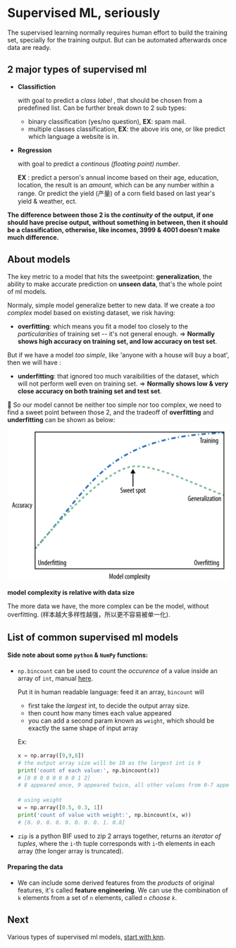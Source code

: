# Supervised ML, seriously
The supervised learning normally requires human effort to build the training set, specially for the training output. But can be automated afterwards once data are ready.

## 2 major types of supervised ml
- **Classifiction**
  
  with goal to predict a *class label* , that should be chosen from a predefined list. Can be further break down to 2 sub types:
  - binary classification (yes/no question), **EX**: spam mail.
  - multiple classes classification, **EX**: the above iris one, or like predict which language a website is in.

- **Regression**

  with goal to predict a *continous (floating point) number*.

  **EX** : predict a person's annual income based on their age, education, location, the result is an *amount*, which can be any number within a range. Or predict the yield (产量) of a corn field based on last year's yield & weather, ect.

**The difference between those 2 is the *continuity* of the output, if one should have precise output, without something in between, then it should be a classification, otherwise, like incomes, 3999 & 4001 doesn't make much difference.**

## About models
The key metric to a model that hits the sweetpoint: **generalization**, the ability to make accurate prediction on **unseen data**, that's the whole point of ml models. 

Normaly, simple model generalize better to new data. If we create a *too complex* model based on existing dataset, we risk having:

- **overfitting**: which means you fit a model too closely to the *particularities* of training set -- it's not general enough. => **Normally shows high accuracy on training set, and low accuracy on test set**.

But if we have a model *too simple*, like 'anyone with a house will buy a boat', then we will have :

- **underfitting**: that ignored too much varaibilities of the dataset, which will not perform well even on training set. => **Normally shows low & very close accuracy on both training set and test set**.

💩 So our model cannot be neither too simple nor too complex, we need to find a sweet point between those 2, and the tradeoff of **overfitting** and **underfitting** can be shown as below:
![trade-off-overfitting-underfitting](./assets/tradoff.png) 

**model complexity is relative with data size**

The more data we have, the more complex can be the model, without overfitting. (样本越大多样性越强，所以更不容易被单一化).

## List of common supervised ml models

#### Side note about some `python` & `NumPy` functions:
- `np.bincount` can be used to count the *occurence* of a value inside an array of `int`, manual [here](https://docs.scipy.org/doc/numpy/reference/generated/numpy.bincount.html). 

  Put it in human readable language: feed it an array, `bincount` will
  - first take the *largest* int, to decide the output array size. 
  - then count how many times each value appeared
  - you can add a second param known as `weight`, which should be exactly the same shape of input array

  Ex:
  ```python
  x = np.array([9,9,8])
  # the output array size will be 10 as the largest int is 9
  print('count of each value:', np.bincount(x))
  # [0 0 0 0 0 0 0 0 1 2]
  # 8 appeared once, 9 appeared twice, all other values from 0-7 appeared 0 time. 

  # using weight
  w = np.array([0.5, 0.3, 1])
  print('count of value with weight:', np.bincount(x, w))
  # [0. 0. 0. 0. 0. 0. 0. 0. 1. 0.8]
  ```

- `zip` is a python BIF used to zip 2 arrays together, returns an *iterator of tuples*, where the `i`-th tuple corresponds with `i`-th elements in each array (the longer array is truncated).

#### Preparing the data
- We can include some derived features from the *products* of original features, it's called **feature engineering**. We can use the combination of `k` elements from a set of `n` elements, called *`n` choose `k`*.

## Next
Various types of supervised ml models, [start with knn](/03-supervised-ml-knn.md).